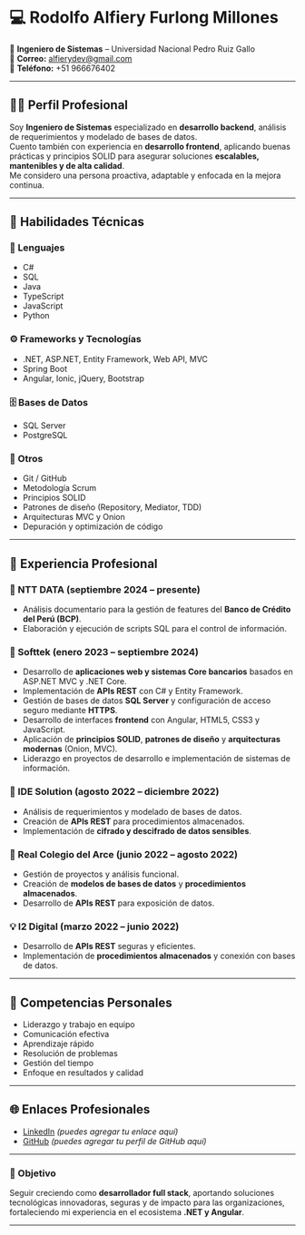 # 💻 Rodolfo Alfiery Furlong Millones

📍 **Ingeniero de Sistemas** – Universidad Nacional Pedro Ruiz Gallo  
📧 **Correo:** alfierydev@gmail.com  
📱 **Teléfono:** +51 966676402  

---

## 👨‍💼 Perfil Profesional
Soy **Ingeniero de Sistemas** especializado en **desarrollo backend**, análisis de requerimientos y modelado de bases de datos.  
Cuento también con experiencia en **desarrollo frontend**, aplicando buenas prácticas y principios SOLID para asegurar soluciones **escalables, mantenibles y de alta calidad**.  
Me considero una persona proactiva, adaptable y enfocada en la mejora continua.

---

## 🧠 Habilidades Técnicas

### 💬 Lenguajes
- C#
- SQL
- Java
- TypeScript
- JavaScript
- Python

### ⚙️ Frameworks y Tecnologías
- .NET, ASP.NET, Entity Framework, Web API, MVC
- Spring Boot
- Angular, Ionic, jQuery, Bootstrap

### 🗄️ Bases de Datos
- SQL Server  
- PostgreSQL  

### 🧰 Otros
- Git / GitHub  
- Metodología Scrum  
- Principios SOLID  
- Patrones de diseño (Repository, Mediator, TDD)  
- Arquitecturas MVC y Onion  
- Depuración y optimización de código

---

## 💼 Experiencia Profesional

### 🏢 NTT DATA (septiembre 2024 – presente)
- Análisis documentario para la gestión de features del **Banco de Crédito del Perú (BCP)**.  
- Elaboración y ejecución de scripts SQL para el control de información.  

### 🏢 Softtek (enero 2023 – septiembre 2024)
- Desarrollo de **aplicaciones web y sistemas Core bancarios** basados en ASP.NET MVC y .NET Core.  
- Implementación de **APIs REST** con C# y Entity Framework.  
- Gestión de bases de datos **SQL Server** y configuración de acceso seguro mediante **HTTPS**.  
- Desarrollo de interfaces **frontend** con Angular, HTML5, CSS3 y JavaScript.  
- Aplicación de **principios SOLID**, **patrones de diseño** y **arquitecturas modernas** (Onion, MVC).  
- Liderazgo en proyectos de desarrollo e implementación de sistemas de información.  

### 🏢 IDE Solution (agosto 2022 – diciembre 2022)
- Análisis de requerimientos y modelado de bases de datos.  
- Creación de **APIs REST** para procedimientos almacenados.  
- Implementación de **cifrado y descifrado de datos sensibles**.  

### 🏫 Real Colegio del Arce (junio 2022 – agosto 2022)
- Gestión de proyectos y análisis funcional.  
- Creación de **modelos de bases de datos** y **procedimientos almacenados**.  
- Desarrollo de **APIs REST** para exposición de datos.  

### 💡 I2 Digital (marzo 2022 – junio 2022)
- Desarrollo de **APIs REST** seguras y eficientes.  
- Implementación de **procedimientos almacenados** y conexión con bases de datos.  

---

## 🚀 Competencias Personales
- Liderazgo y trabajo en equipo  
- Comunicación efectiva  
- Aprendizaje rápido  
- Resolución de problemas  
- Gestión del tiempo  
- Enfoque en resultados y calidad  

---

## 🌐 Enlaces Profesionales
- [LinkedIn](#) *(puedes agregar tu enlace aquí)*  
- [GitHub](#) *(puedes agregar tu perfil de GitHub aquí)*  

---

### 🏁 Objetivo
Seguir creciendo como **desarrollador full stack**, aportando soluciones tecnológicas innovadoras, seguras y de impacto para las organizaciones, fortaleciendo mi experiencia en el ecosistema **.NET y Angular**.

---
